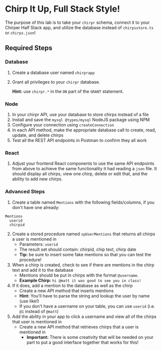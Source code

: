 # Chirp It Up, Full Stack Style!
The purpose of this lab is to take your `chirpr` schema, connect it to your Chirper Half Stack app, and utilize the database instead of `chirpsstore.ts` or `chirps.json`!

## Required Steps
### Database
1. Create a database user named `chirprapp`
2. Grant all privileges to your `chirpr` database.

    **Hint:** use `chirpr.*` in the `ON` part of the `GRANT` statement.

### Node
1. In your chirpr API, use your database to store chirps instead of a file
2. Install and save the `mysql @types/mysql` NodeJS package using NPM
3. Configure your connection using `createConnection`
4. In each API method, make the appropriate database call to create, read, update, and delete chirps
5. Test all the REST API endpoints in Postman to confirm they all work

### React
1. Adjust your frontend React components to use the same API endpoints from above to achieve the same functionality it had reading a `json` file. It should display all chirps, view one chirp, delete or edit that, and the ability to add new chirps.

### Advanced Steps
1. Create a table named `Mentions` with the following fields/columns, if you don't have one already:

```
Mentions
  userid
  chirpid
```

2. Create a stored procedure named `spUserMentions` that returns all chirps a user is mentioned in
    * Parameters: `userid`
    * The result set should contain: chirpid, chip text, chirp date
    * **Tip:** be sure to insert some fake mentions so that you can test the procedure!
3. When a chirp is created, check to see if there are mentions in the chirp text and add it to the database
    * Mentions should be put in chirps with the format `@username`.
    * **Example Chirp:** `hi @matt it was good to see you in class!`
4. If it does, add a mention to the database as well as the chirp
    * Create a new API method that inserts mentions
    * **Hint:** You'll have to parse the string and lookup the user by name (use like!)
    * If you don't have a username on your table, you can use `userid` (i.e. `@1` instead of `@matt`)
5. Add the ability in your app to click a username and view all of the chirps that user is mentioned in
    * Create a new API method that retrieves chirps that a user is mentioned in
        * **Important:** There is some creativity that will be needed on your part to put a good interface together that works for this!